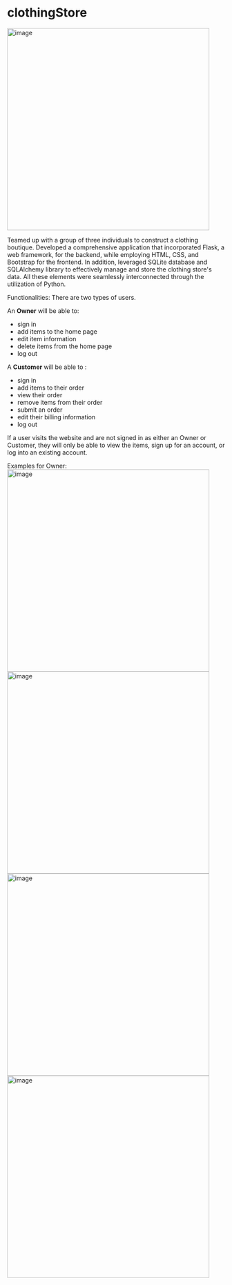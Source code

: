 # clothingStore
<img width="468" alt="image" src="https://github.com/WonderBoi99/clothingStore/assets/61436662/7a86d838-3e7e-474d-87ce-45c7fc6e7a7b">


Teamed up with a group of three individuals to construct a clothing boutique. Developed a comprehensive application that incorporated Flask, a web framework, for the backend, while employing HTML, CSS, and Bootstrap for the frontend. In addition, leveraged SQLite database and SQLAlchemy library to effectively manage and store the clothing store's data. All these elements were seamlessly interconnected through the utilization of Python.

Functionalities:
There are two types of users.

An **Owner** will be able to:
* sign in
* add items to the home page
* edit item information
* delete items from the home page
* log out

A **Customer** will be able to :
* sign in
* add items to their order
* view their order
* remove items from their order
* submit an order
* edit their billing information
* log out

If a user visits the website and are not signed in as either an Owner or Customer, they will only be able to view the items, sign up for an account, or log into an existing account.
 
Examples for Owner:<br>
<img width="468" alt="image" src="https://github.com/WonderBoi99/HNM-Clothing-Store/assets/61436662/e55544ad-8323-44d2-9a37-24ffc38b1c61"><br>
<img width="468" alt="image" src="https://github.com/WonderBoi99/HNM-Clothing-Store/assets/61436662/b8da93dd-4fa8-45f0-9850-c015bcaad7a1"><br>
<img width="468" alt="image" src="https://github.com/WonderBoi99/HNM-Clothing-Store/assets/61436662/fcf6f9cf-83dc-4951-baba-360b947f5a26"><br>
<img width="468" alt="image" src="https://github.com/WonderBoi99/HNM-Clothing-Store/assets/61436662/f5ec2eed-b9aa-4565-8bbd-619a1352312d"> <br>




